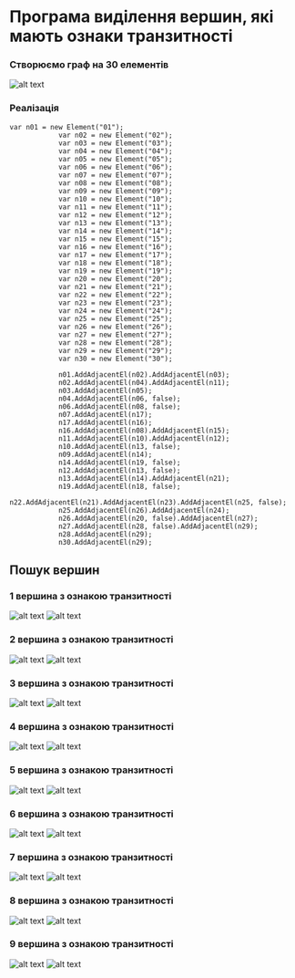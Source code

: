 # Програма виділення вершин, які мають ознаки транзитності

### Створюємо граф на 30 елементів 
![alt text](https://github.com/natasha1237/lab4/blob/main/%D0%B3%D1%80%D0%B0%D1%841.png)

### Реалізація 
```С#
var n01 = new Element("01");
            var n02 = new Element("02");
            var n03 = new Element("03");
            var n04 = new Element("04");
            var n05 = new Element("05");
            var n06 = new Element("06");
            var n07 = new Element("07");
            var n08 = new Element("08");
            var n09 = new Element("09");
            var n10 = new Element("10");
            var n11 = new Element("11");
            var n12 = new Element("12");
            var n13 = new Element("13");
            var n14 = new Element("14");
            var n15 = new Element("15");
            var n16 = new Element("16");
            var n17 = new Element("17");
            var n18 = new Element("18");
            var n19 = new Element("19");
            var n20 = new Element("20");
            var n21 = new Element("21");
            var n22 = new Element("22");
            var n23 = new Element("23");
            var n24 = new Element("24");
            var n25 = new Element("25");
            var n26 = new Element("26");
            var n27 = new Element("27");
            var n28 = new Element("28");
            var n29 = new Element("29");
            var n30 = new Element("30");

            n01.AddAdjacentEl(n02).AddAdjacentEl(n03);
            n02.AddAdjacentEl(n04).AddAdjacentEl(n11);
            n03.AddAdjacentEl(n05);
            n04.AddAdjacentEl(n06, false);
            n06.AddAdjacentEl(n08, false);
            n07.AddAdjacentEl(n17);
            n17.AddAdjacentEl(n16);
            n16.AddAdjacentEl(n08).AddAdjacentEl(n15);
            n11.AddAdjacentEl(n10).AddAdjacentEl(n12);
            n10.AddAdjacentEl(n13, false);
            n09.AddAdjacentEl(n14);
            n14.AddAdjacentEl(n19, false);
            n12.AddAdjacentEl(n13, false);
            n13.AddAdjacentEl(n14).AddAdjacentEl(n21);
            n19.AddAdjacentEl(n18, false);
            n22.AddAdjacentEl(n21).AddAdjacentEl(n23).AddAdjacentEl(n25, false);
            n25.AddAdjacentEl(n26).AddAdjacentEl(n24);
            n26.AddAdjacentEl(n20, false).AddAdjacentEl(n27);
            n27.AddAdjacentEl(n28, false).AddAdjacentEl(n29);
            n28.AddAdjacentEl(n29);
            n30.AddAdjacentEl(n29);
```
## Пошук вершин
### 1 вершина з ознакою транзитності
![alt text](https://github.com/natasha1237/lab4/blob/main/1.png)
![alt text](https://github.com/natasha1237/lab4/blob/main/%D0%B3%D1%80%D0%B0%D1%842.png)

### 2 вершина з ознакою транзитності
![alt text](https://github.com/natasha1237/lab4/blob/main/2.png)
![alt text](https://github.com/natasha1237/lab4/blob/main/%D0%B3%D1%80%D0%B0%D1%843.png)

### 3 вершина з ознакою транзитності
![alt text](https://github.com/natasha1237/lab4/blob/main/3.png)
![alt text](https://github.com/natasha1237/lab4/blob/main/%D0%B3%D1%80%D0%B0%D1%844.png)

### 4 вершина з ознакою транзитності
![alt text](https://github.com/natasha1237/lab4/blob/main/4.png)
![alt text](https://github.com/natasha1237/lab4/blob/main/%D0%B3%D1%80%D0%B0%D1%845.png)

### 5 вершина з ознакою транзитності
![alt text](https://github.com/natasha1237/lab4/blob/main/5.png)
![alt text](https://github.com/natasha1237/lab4/blob/main/%D0%B3%D1%80%D0%B0%D1%846.png)

### 6 вершина з ознакою транзитності
![alt text](https://github.com/natasha1237/lab4/blob/main/6.png)
![alt text](https://github.com/natasha1237/lab4/blob/main/%D0%B3%D1%80%D0%B0%D1%847.png)

### 7 вершина з ознакою транзитності
![alt text](https://github.com/natasha1237/lab4/blob/main/7.png)
![alt text](https://github.com/natasha1237/lab4/blob/main/%D0%B3%D1%80%D0%B0%D1%848.png)

### 8 вершина з ознакою транзитності
![alt text](https://github.com/natasha1237/lab4/blob/main/8.png)
![alt text](https://github.com/natasha1237/lab4/blob/main/%D0%B3%D1%80%D0%B0%D1%849png.png)

### 9 вершина з ознакою транзитності
![alt text](https://github.com/natasha1237/lab4/blob/main/9.png)
![alt text](https://github.com/natasha1237/lab4/blob/main/%D0%B3%D1%80%D0%B0%D1%8410.png)
